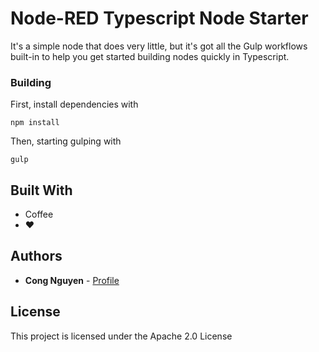 # Node-RED Typescript Node Starter

It's a simple node that does very little, but it's got all the Gulp workflows built-in to help you get started building nodes quickly in Typescript.

### Building

First, install dependencies with

```
npm install
```

Then, starting gulping with

```
gulp
```

## Built With

* Coffee
* ❤

## Authors

* **Cong Nguyen** - [Profile](https://github.com/rampadc)

## License

This project is licensed under the Apache 2.0 License 
